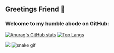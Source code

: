 ## Greetings Friend 👋
### Welcome to my humble abode on GitHub:


[![Anurag's GitHub stats](https://github-readme-stats.vercel.app/api?username=Francisco-xiq&include_all_commits=true&theme=dark)](https://github.com/anuraghazra/github-readme-stats)
[![Top Langs](https://github-readme-stats.vercel.app/api/top-langs/?username=Francisco-xiq&theme=dark&include_all_commits)](https://github.com/anuraghazra/github-readme-stats)

<a href="https://www.instagram.com/francisco.psf" target="_blank"><img src="https://img.shields.io/badge/-Instagram-%23E4405F?style=for-the-badge&logo=instagram&logoColor=white" target="_blank"></a>
![snake gif](https://github.com/Francisco-xiq/Francisco-xiq/blob/output/github-contribution-grid-snake.svg)
<!--


